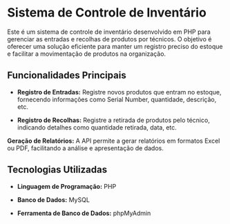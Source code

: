 # Sistema de Controle de Inventário

Este é um sistema de controle de inventário desenvolvido em PHP para gerenciar as entradas e recolhas de produtos por técnicos. O objetivo é oferecer uma solução eficiente para manter um registro preciso do estoque e facilitar a movimentação de produtos na organização.

## Funcionalidades Principais

- **Registro de Entradas:** Registre novos produtos que entram no estoque, fornecendo informações como Serial Number, quantidade, descrição, etc.

- **Registro de Recolhas:** Registre a retirada de produtos pelo técnico, indicando detalhes como quantidade retirada, data, etc.

 **Geração de Relatórios:**  A API permite a gerar relatórios em formatos Excel ou PDF, facilitando a análise e apresentação de dados.

## Tecnologias Utilizadas

- **Linguagem de Programação:** PHP

- **Banco de Dados:** MySQL

- **Ferramenta de Banco de Dados:** phpMyAdmin

